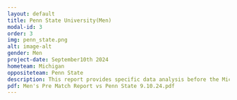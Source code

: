 ```yaml
---
layout: default
title: Penn State University(Men)
modal-id: 3
order: 3
img: penn_state.png
alt: image-alt
gender: Men
project-date: September10th 2024
hometeam: Michigan
oppositeteam: Penn State 
description: This report provides specific data analysis before the Michigan men soccer team and Penn State men soccer team.
pdf: Men's Pre Match Report vs Penn State 9.10.24.pdf
---
```

